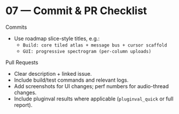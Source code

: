 # 07 — Commit & PR Checklist

Commits
- Use roadmap slice-style titles, e.g.:
  - `Build: core tiled atlas + message bus + cursor scaffold`
  - `GUI: progressive spectrogram (per-column uploads)`

Pull Requests
- Clear description + linked issue.
- Include build/test commands and relevant logs.
- Add screenshots for UI changes; perf numbers for audio-thread changes.
- Include pluginval results where applicable (`pluginval_quick` or full report).

